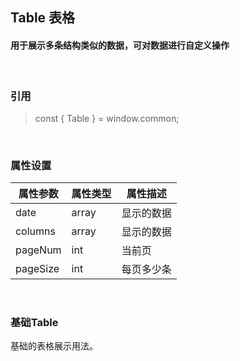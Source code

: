 ## Table 表格 
#### 用于展示多条结构类似的数据，可对数据进行自定义操作
&nbsp;
&nbsp;
&nbsp;
### 引用
>const { Table } = window.common;

&nbsp;
&nbsp;

### 属性设置

| 属性参数 | 属性类型 | 属性描述 |
| ------ | ------ | ------ |
| date  | array | 显示的数据 |
| columns  | array | 显示的数据 |
| pageNum  | int | 当前页 |
| pageSize  | int | 每页多少条 |
&nbsp;
&nbsp;
&nbsp;
&nbsp;

### 基础Table
基础的表格展示用法。